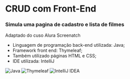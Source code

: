 # CRUD com Front-End

### Simula uma pagina de cadastro e lista de filmes
Adaptado do cuso Alura Screenatch

* Linguagem de programação back-end utilizada: Java;
* Framework front end: Thymeleaf;
* Também utilizado páginas HTML e CSS;
* IDE utilizada: IntelliJ


![Java](https://img.shields.io/badge/java-%23ED8B00.svg?style=for-the-badge&logo=openjdk&logoColor=white)
![Thymeleaf](https://img.shields.io/badge/Thymeleaf-%23005C0F.svg?style=for-the-badge&logo=Thymeleaf&logoColor=white)
![IntelliJ IDEA](https://img.shields.io/badge/IntelliJIDEA-000000.svg?style=for-the-badge&logo=intellij-idea&logoColor=white)
